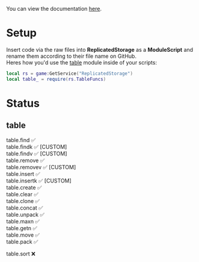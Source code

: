 You can view the documentation [here](https://sleepdeprived.gitbook.io/ecsr-custom_modules/).

# Setup
Insert code via the raw files into **ReplicatedStorage** as a **ModuleScript** and rename them according to their file name on GitHub.  
Heres how you'd use the [table](https://raw.githubusercontent.com/AlternateYT/ecsr-custom_modules/main/TableFuncs.lua) module inside of your scripts:
```lua
local rs = game:GetService("ReplicatedStorage")
local table_ = require(rs.TableFuncs)
```

# Status
## table
table.find ✅  
table.findk ✅ [CUSTOM]  
table.findv ✅ [CUSTOM]  
table.remove ✅  
table.removev ✅ [CUSTOM]  
table.insert ✅  
table.insertk ✅ [CUSTOM]  
table.create ✅  
table.clear ✅  
table.clone ✅  
table.concat ✅  
table.unpack ✅  
table.maxn ✅  
table.getn ✅  
table.move ✅  
table.pack ✅

table.sort ❌
